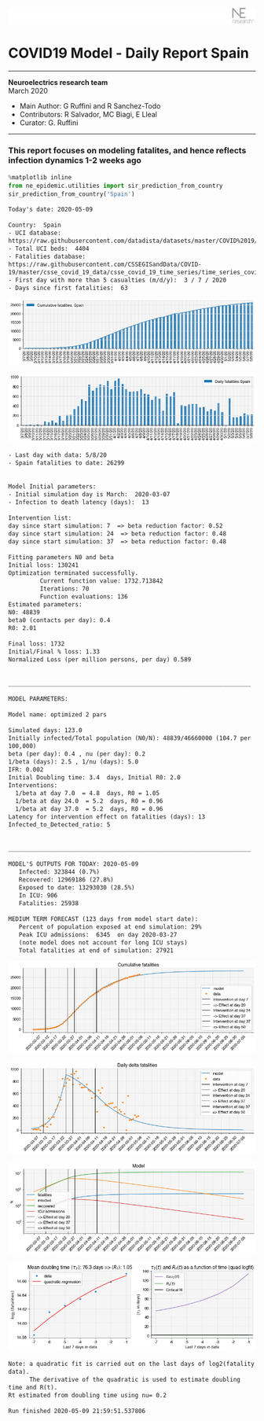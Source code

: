 ![](./images/logo.png)
# COVID19 Model - Daily Report Spain

---

**Neuroelectrics research team**  
March 2020  
* Main Author: G Ruffini and R Sanchez-Todo  
* Contributors: R Salvador, MC Biagi, E Lleal
* Curator: G. Ruffini

---

### This report focuses on modeling fatalites, and hence reflects infection dynamics 1-2 weeks ago


```python
%matplotlib inline
from ne_epidemic.utilities import sir_prediction_from_country
sir_prediction_from_country('Spain')
```

    Today's date: 2020-05-09 
    
    Country:  Spain
    - UCI database:  https://raw.githubusercontent.com/datadista/datasets/master/COVID%2019/ccaa_camas_uci_2017.csv
    - Total UCI beds:  4404
    - Fatalities database:  https://raw.githubusercontent.com/CSSEGISandData/COVID-19/master/csse_covid_19_data/csse_covid_19_time_series/time_series_covid19_deaths_global.csv
    - First day with more than 5 casualties (m/d/y):  3 / 7 / 2020
    - Days since first fatalities:  63



![png](01%20-%20Daily_Report_Spain_files/01%20-%20Daily_Report_Spain_2_1.png)



![png](01%20-%20Daily_Report_Spain_files/01%20-%20Daily_Report_Spain_2_2.png)


    - Last day with data: 5/8/20
    - Spain fatalities to date: 26299
     
    
    Model Initial parameters:
    - Initial simulation day is March:  2020-03-07
    - Infection to death latency (days):  13
    
    Intervention list:
    day since start simulation: 7  => beta reduction factor: 0.52
    day since start simulation: 24  => beta reduction factor: 0.48
    day since start simulation: 37  => beta reduction factor: 0.48
    
    Fitting parameters N0 and beta
    Initial loss: 130241
    Optimization terminated successfully.
             Current function value: 1732.713842
             Iterations: 70
             Function evaluations: 136
    Estimated parameters:
    N0: 48839
    beta0 (contacts per day): 0.4
    R0: 2.01
    
    Final loss: 1732
    Initial/Final % loss: 1.33
    Normalized Loss (per million persons, per day) 0.589 
    
    
    _____________________________________________________________________
     
    MODEL PARAMETERS:
    
    Model name: optimized 2 pars
    
    Simulated days: 123.0
    Initially infected/Total population (N0/N): 48839/46660000 (104.7 per 100,000)
    beta (per day): 0.4 , nu (per day): 0.2
    1/beta (days): 2.5 , 1/nu (days): 5.0
    IFR: 0.002
    Initial Doubling time: 3.4  days, Initial R0: 2.0
    Interventions:
      1/beta at day 7.0  = 4.8  days, R0 = 1.05
      1/beta at day 24.0  = 5.2  days, R0 = 0.96
      1/beta at day 37.0  = 5.2  days, R0 = 0.96
    Latency for intervention effect on fatalities (days): 13
    Infected_to_Detected_ratio: 5
    
    
    _____________________________________________________________________
    
    MODEL'S OUTPUTS FOR TODAY: 2020-05-09
       Infected: 323844 (0.7%)
       Recovered: 12969186 (27.8%)
       Exposed to date: 13293030 (28.5%)
       In ICU: 906
       Fatalities: 25938
     
    MEDIUM TERM FORECAST (123 days from model start date): 
       Percent of population exposed at end simulation: 29%
       Peak ICU admissions:  6345  on day 2020-03-27
       (note model does not account for long ICU stays)
       Total fatalities at end of simulation: 27921



![png](01%20-%20Daily_Report_Spain_files/01%20-%20Daily_Report_Spain_2_4.png)



![png](01%20-%20Daily_Report_Spain_files/01%20-%20Daily_Report_Spain_2_5.png)



![png](01%20-%20Daily_Report_Spain_files/01%20-%20Daily_Report_Spain_2_6.png)


     



![png](01%20-%20Daily_Report_Spain_files/01%20-%20Daily_Report_Spain_2_8.png)


    Note: a quadratic fit is carried out on the last days of log2(fatality data).
          The derivative of the quadratic is used to estimate doubling time and R(t).
    Rt estimated from doubling time using nu= 0.2
    
    Run finished 2020-05-09 21:59:51.537806

